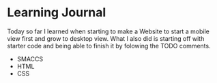 # Learning Journal

Today so far I learned when starting to make a Website to start a mobile view first and grow to desktop view.
What I also did is starting off with starter code and being able to finish it by folowing the TODO comments. 


  - SMACCS
  - HTML
  - CSS